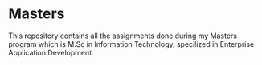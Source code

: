 # Masters

This repository contains all the assignments done during my Masters program which is M.Sc in Information Technology, specilized in Enterprise Application Development. 
